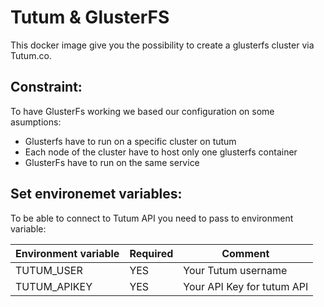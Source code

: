 # Tutum & GlusterFS

This docker image give you the possibility to create a glusterfs cluster via Tutum.co.

## Constraint:

To have GlusterFs working we based our configuration on some asumptions:
* Glusterfs have to run on a specific cluster on tutum
* Each node of the cluster have to host only one glusterfs container
* GlusterFs have to run on the same service


## Set environemet variables:

To be able to connect to Tutum API you need to pass to environment variable:

| Environment variable  |  Required  | Comment                                       |
|-----------------------|------------|-----------------------------------------------|
| TUTUM_USER            | YES        | Your Tutum username                           |
| TUTUM_APIKEY          | YES        | Your API Key for tutum API                    |
